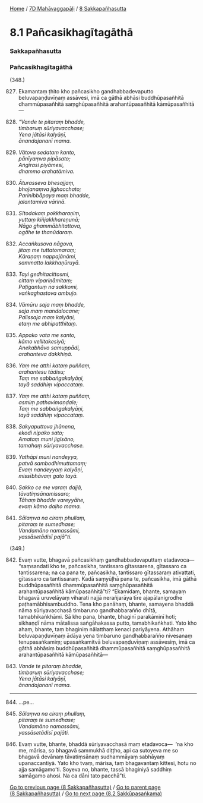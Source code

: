 
[Home](/) / [7D Mahāvaggapāḷi](../../7D.md) / [8 Sakkapañhasutta](../8.md)

# 8.1 Pañcasikhagītagāthā

### Sakkapañhasutta

### Pañcasikhagītagāthā

(348.)

827. Ekamantaṃ ṭhito kho pañcasikho gandhabbadevaputto beluvapaṇḍuvīṇaṃ assāvesi, imā ca gāthā abhāsi buddhūpasañhitā dhammūpasañhitā saṃghūpasañhitā arahantūpasañhitā kāmūpasañhitā—

828. _“Vande te pitaraṃ bhadde,_  
_timbaruṃ sūriyavacchase;_  
_Yena jātāsi kalyāṇī,_  
_ānandajananī mama._  


829. _Vātova sedataṃ kanto,_  
_pānīyaṃva pipāsato;_  
_Aṅgīrasi piyāmesi,_  
_dhammo arahatāmiva._  


830. _Āturasseva bhesajjaṃ,_  
_bhojanaṃva jighacchato;_  
_Parinibbāpaya maṃ bhadde,_  
_jalantamiva vārinā._  


831. _Sītodakaṃ pokkharaṇiṃ,_  
_yuttaṃ kiñjakkhareṇunā;_  
_Nāgo ghammābhitattova,_  
_ogāhe te thanūdaraṃ._  


832. _Accaṅkusova nāgova,_  
_jitaṃ me tuttatomaraṃ;_  
_Kāraṇaṃ nappajānāmi,_  
_sammatto lakkhaṇūruyā._  


833. _Tayi gedhitacittosmi,_  
_cittaṃ vipariṇāmitaṃ;_  
_Paṭigantuṃ na sakkomi,_  
_vaṅkaghastova ambujo._  


834. _Vāmūru saja maṃ bhadde,_  
_saja maṃ mandalocane;_  
_Palissaja maṃ kalyāṇi,_  
_etaṃ me abhipatthitaṃ._  


835. _Appako vata me santo,_  
_kāmo vellitakesiyā;_  
_Anekabhāvo samuppādi,_  
_arahanteva dakkhiṇā._  


836. _Yaṃ me atthi kataṃ puññaṃ,_  
_arahantesu tādisu;_  
_Taṃ me sabbaṅgakalyāṇi,_  
_tayā saddhiṃ vipaccataṃ._  


837. _Yaṃ me atthi kataṃ puññaṃ,_  
_asmiṃ pathavimaṇḍale;_  
_Taṃ me sabbaṅgakalyāṇi,_  
_tayā saddhiṃ vipaccataṃ._  


838. _Sakyaputtova jhānena,_  
_ekodi nipako sato;_  
_Amataṃ muni jigīsāno,_  
_tamahaṃ sūriyavacchase._  


839. _Yathāpi muni nandeyya,_  
_patvā sambodhimuttamaṃ;_  
_Evaṃ nandeyyaṃ kalyāṇi,_  
_missībhāvaṃ gato tayā._  


840. _Sakko ce me varaṃ dajjā,_  
_tāvatiṃsānamissaro;_  
_Tāhaṃ bhadde vareyyāhe,_  
_evaṃ kāmo daḷho mama._  


841. _Sālaṃva na ciraṃ phullaṃ,_  
_pitaraṃ te sumedhase;_  
_Vandamāno namassāmi,_  
_yassāsetādisī pajā”ti._  


(349.)

842. Evaṃ vutte, bhagavā pañcasikhaṃ gandhabbadevaputtaṃ etadavoca—  “saṃsandati kho te, pañcasikha, tantissaro gītassarena, gītassaro ca tantissarena; na ca pana te, pañcasikha, tantissaro gītassaraṃ ativattati, gītassaro ca tantissaraṃ. Kadā saṃyūḷhā pana te, pañcasikha, imā gāthā buddhūpasañhitā dhammūpasañhitā saṃghūpasañhitā arahantūpasañhitā kāmūpasañhitā”ti? “Ekamidaṃ, bhante, samayaṃ bhagavā uruvelāyaṃ viharati najjā nerañjarāya tīre ajapālanigrodhe paṭhamābhisambuddho. Tena kho panāhaṃ, bhante, samayena bhaddā nāma sūriyavacchasā timbaruno gandhabbarañño dhītā, tamabhikaṅkhāmi. Sā kho pana, bhante, bhaginī parakāminī hoti; sikhaṇḍī nāma mātalissa saṅgāhakassa putto, tamabhikaṅkhati. Yato kho ahaṃ, bhante, taṃ bhaginiṃ nālatthaṃ kenaci pariyāyena. Athāhaṃ beluvapaṇḍuvīṇaṃ ādāya yena timbaruno gandhabbarañño nivesanaṃ tenupasaṅkamiṃ; upasaṅkamitvā beluvapaṇḍuvīṇaṃ assāvesiṃ, imā ca gāthā abhāsiṃ buddhūpasañhitā dhammūpasañhitā saṃghūpasañhitā arahantūpasañhitā kāmūpasañhitā—

843. _Vande te pitaraṃ bhadde,_  
_timbaruṃ sūriyavacchase;_  
_Yena jātāsi kalyāṇī,_  
_ānandajananī mama._  


---

844. …pe…



845. _Sālaṃva na ciraṃ phullaṃ,_  
_pitaraṃ te sumedhase;_  
_Vandamāno namassāmi,_  
_yassāsetādisī pajāti._  


846. Evaṃ vutte, bhante, bhaddā sūriyavacchasā maṃ etadavoca—  ‘na kho me, mārisa, so bhagavā sammukhā diṭṭho, api ca sutoyeva me so bhagavā devānaṃ tāvatiṃsānaṃ sudhammāyaṃ sabhāyaṃ upanaccantiyā. Yato kho tvaṃ, mārisa, taṃ bhagavantaṃ kittesi, hotu no ajja samāgamo’ti. Soyeva no, bhante, tassā bhaginiyā saddhiṃ samāgamo ahosi. Na ca dāni tato pacchā”ti.

[Go to previous page (8 Sakkapañhasutta)](../8.md) / [Go to parent page (8 Sakkapañhasutta)](../8.md) / [Go to next page (8.2 Sakkūpasaṅkama)](8.2.md)


